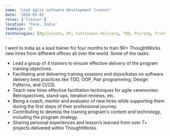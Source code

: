```yaml
---
name: 'Lead agile software development trainer'
date: '2018-05-01'
roles: ['Trainer']
location: 'Pune, India'
teamSize: 32
technologies: [Agile/Lean, XP, Continuous Delivery, TDD, Pairing, Trunk base development, OOP]
---
```


I went to India as a lead trainer for four months to train 90+ ThoughtWorks new hires from different offices all over the world. Some of the tasks:

-   Lead a group of 4 trainers to ensure effective delivery of the program training objectives.
-   Facilitating and delivering training sessions and dojos/katas on software delivery best practices like TDD, OOP, Pair programming, Design Patterns, and CI/CD.
-   Teach new hires effective facilitation techniques for agile ceremonies: Retrospectives, stand-ups, iteration reviews, etc.
-   Being a coach, mentor and evaluator of new hires while supporting them during the first steps of their professional journey.
-   Contributing to develop the training program's content and technology, including the program strategy.
-   Sharing personal experiences and lesson’s learned from over 7+ projects delivered within ThoughtWorks.
